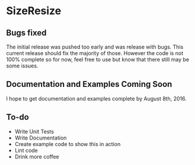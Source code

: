 # SizeResize

## Bugs fixed
The initial release was pushed too early and was release with bugs. This current release should fix the majority of those. However the code is not 100% complete so for now, feel free to use but know that there still may be some issues.

## Documentation and Examples Coming Soon
I hope to get documentation and examples complete by August 8th, 2016.

## To-do
* Write Unit Tests
* Write Documentation
* Create example code to show this in action
* Lint code
* Drink more coffee